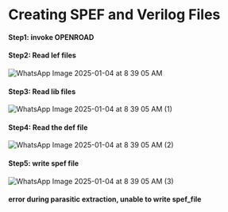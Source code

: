 # Creating SPEF and Verilog Files
#### Step1: invoke OPENROAD
#### Step2: Read lef files
![WhatsApp Image 2025-01-04 at 8 39 05 AM](https://github.com/user-attachments/assets/b7dfd927-99dc-40b6-bd14-5ecf139b3831)
#### Step3: Read lib files
![WhatsApp Image 2025-01-04 at 8 39 05 AM (1)](https://github.com/user-attachments/assets/e4c40cd7-d223-4025-b791-8ec897491942)
#### Step4: Read the def file
![WhatsApp Image 2025-01-04 at 8 39 05 AM (2)](https://github.com/user-attachments/assets/3d1a5d87-8376-4ae8-b960-46a0469836cf)
#### Step5: write spef file
![WhatsApp Image 2025-01-04 at 8 39 05 AM (3)](https://github.com/user-attachments/assets/33e20d4f-f732-4241-9881-ff84d5988655)
#### error during parasitic extraction, unable to write spef_file



